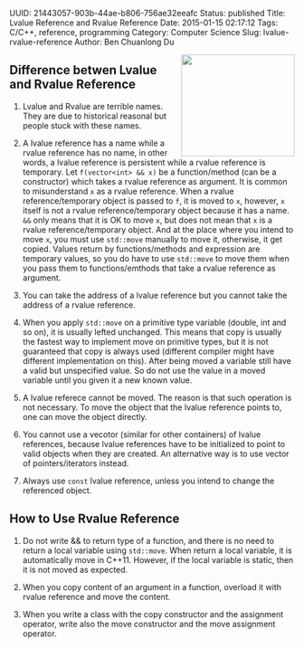 UUID: 21443057-903b-44ae-b806-756ae32eeafc
Status: published
Title: Lvalue Reference and Rvalue Reference
Date: 2015-01-15 02:17:12
Tags: C/C++, reference, programming
Category: Computer Science
Slug: lvalue-rvalue-reference
Author: Ben Chuanlong Du

<img src="http://dclong.github.io/media/cpp/left-right.jpg" height="180" width="200" align="right"/>

## Difference betwen Lvalue and Rvalue Reference

1. Lvalue and Rvalue are terrible names. 
They are due to historical reasonal but people stuck with these names.

2. A lvalue reference has a name while a rvalue reference has no name, in other words, 
a lvalue reference is persistent while a rvalue reference is temporary.
Let `f(vector<int> && x)` be a function/method (can be a constructor) 
which takes a rvalue reference as argument.
It is common to misunderstand `x` as a rvalue reference. 
When a rvalue reference/temporary object is passed to `f`, 
it is moved to `x`,
however, `x` itself is not a rvalue reference/temporary object because it has a name.
`&&` only means that it is OK to move `x`, but does not mean that `x` is a rvalue reference/temporary object.
And at the place where you intend to move `x`, 
you must use `std::move` manually to move it, 
otherwise, it get copied. 
Values return by functions/methods and expression are temporary values, 
so you do have to use `std::move` to move them when you pass them 
to functions/emthods that take a rvalue reference as argument.

3. You can take the address of a lvalue reference but you cannot take the address of a rvalue reference. 

4. When you apply `std::move` on a primitive type variable (double, int and so on), 
it is usually lefted unchanged. 
This means that copy is usually the fastest way to implement
move on primitive types, but it is not guaranteed that copy is 
always used (different compiler might have different implementation on this). 
After being moved a variable still have a valid but unspecified value.
So do not use the value in a moved variable until you given it a new known value.  

5. A lvalue referece cannot be moved. 
The reason is that such operation is not necessary. 
To move the object that the lvalue reference points to, 
one can move the object directly.

2. You cannot use a vecotor (similar for other containers) of lvalue references,
because lvalue references have to be initialized to point to valid objects when they are created. 
An alternative way is to use vector of pointers/iterators instead. 

1. Always use `const` lvalue reference, unless you intend to change the referenced object. 

## How to Use Rvalue Reference

1. Do not write && to return type of a function,
and there is no need to return a local variable using `std::move`.
When return a local variable, it is automatically move in C++11. 
However, if the local variable is static, then it is not moved as expected.

2. When you copy content of an argument in a function, 
overload it with rvalue reference and move the content.

3. When you write a class with the copy constructor and the assignment operator, 
write also the move constructor and the move assignment operator.


